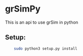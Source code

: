 # grSimPy

This is an api to use grSim in python

## Setup:

```bash
    sudo python3 setup.py install
```